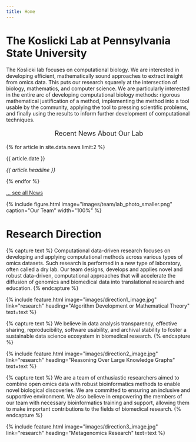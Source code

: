 ```yaml
---
title: Home 
---
```


# The Koslicki Lab at Pennsylvania State University
The Koslicki lab focuses on computational biology. We are interested in developing efficient, mathematically sound approaches to extract insight from omics data. This puts our research squarely at the intersection of biology, mathematics, and computer science. We are particularly interested in the entire arc of developing computational biology methods: rigorous mathematical justification of a method, implementing the method into a tool usable by the community, applying the tool to pressing scientific problems, and finally using the results to inform further development of computational techniques.

<div class="item2">
  <p style='text-align: center; font-size: 18px'> Recent News About Our Lab</p>
  {% for article in site.data.news limit:2 %}
  <p> {{ article.date }} </p>
  <p><em>{{ article.headline }}</em></p>
  {% endfor %}
  <p><a href="{{ 'allnews/allnews.html' | relative_url }}">... see all News</a></p>
</div>


<!-- section break -->

{%
  include figure.html
  image="images/team/lab_photo_smaller.png"
  caption="Our Team"
  width="100%" 
%}

<!-- section break -->
# Research Direction

{% capture text %}
Computational data-driven research focuses on developing and applying computational methods across various types of omics datasets. Such research is performed in a new type of laboratory, often called a dry lab. Our team designs, develops and applies novel and robust data-driven, computational approaches that will accelerate the diffusion of genomics and biomedical data into translational research and education.
{% endcapture %}

{%
  include feature.html
  image="images/direction1_image.jpg"
  link="research"
  heading="Algorithm Development or Mathematical Theory"
  text=text
%}

{% capture text %}
We believe in data analysis transparency, effective sharing, reproducibility, software usability, and archival stability to foster a sustainable data science ecosystem in biomedical research.
{% endcapture %}

{%
  include feature.html
  image="images/direction2_image.jpg"
  link="research"
  heading="Reasoning Over Large Knowledge Graphs"
  text=text
%}

{% capture text %}
We are a team of enthusiastic researchers aimed to combine open omics data with robust bioinformatics methods to enable novel biological discoveries. We are committed to ensuring an inclusive and supportive environment. We also believe in empowering the members of our team with necessary bioinformatics training and support, allowing them to make important contributions to the fields of biomedical research.
{% endcapture %}

{%
  include feature.html
  image="images/direction3_image.jpg"
  link="research"
  heading="Metagenomics Research"
  text=text
%}
